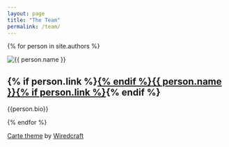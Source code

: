 ```yaml
---
layout: page
title: "The Team"
permalink: /team/
---
```


{% for person in site.authors %}
  <div class="bio">
    <img class="bio-img" src="{{ person.pic | relative_url }}" alt="{{ person.name }}" />
    <div class="bio-details">
      <h2>{% if person.link %}<a href="{{ person.link }}">{% endif %}{{ person.name }}{% if person.link %}</a>{% endif %}</h2>
      <p>{{person.bio}}</p>
    </div>
  </div>
{% endfor %}

<p>
  <a href="{{ site.theme_repo }}">Carte theme</a> by <a href="https://wiredcraft.com/">Wiredcraft</a>
</p>
